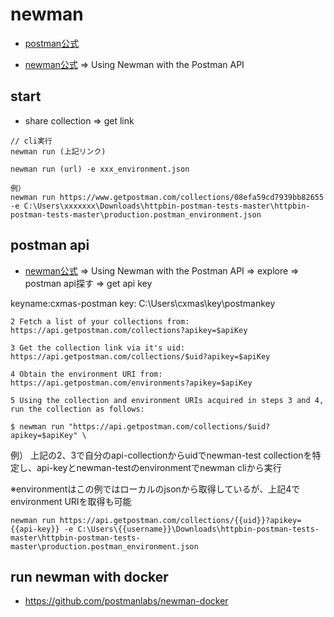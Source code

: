 # newman
- [postman公式](https://learning.postman.com/docs/running-collections/using-newman-cli/command-line-integration-with-newman/)

- [newman公式](https://github.com/postmanlabs/newman)
⇒ Using Newman with the Postman API

## start
- share collection => get link

```
// cli実行
newman run (上記リンク)

newman run (url) -e xxx_environment.json

例）
newman run https://www.getpostman.com/collections/08efa59cd7939bb82655 -e C:\Users\xxxxxxx\Downloads\httpbin-postman-tests-master\httpbin-postman-tests-master\production.postman_environment.json
```

## postman api
- [newman公式](https://github.com/postmanlabs/newman)
⇒ Using Newman with the Postman API
=> explore => postman api探す => get api key

keyname:cxmas-postman
key:
C:\Users\cxmas\key\postmankey


```
2 Fetch a list of your collections from: https://api.getpostman.com/collections?apikey=$apiKey

3 Get the collection link via it's uid: https://api.getpostman.com/collections/$uid?apikey=$apiKey

4 Obtain the environment URI from: https://api.getpostman.com/environments?apikey=$apiKey

5 Using the collection and environment URIs acquired in steps 3 and 4, run the collection as follows:

$ newman run "https://api.getpostman.com/collections/$uid?apikey=$apiKey" \
```
例）
上記の2、3で自分のapi-collectionからuidでnewman-test collectionを特定し、api-keyとnewman-testのenvironmentでnewman cliから実行

※environmentはこの例ではローカルのjsonから取得しているが、上記4でenvironment URIを取得も可能

```
newman run https://api.getpostman.com/collections/{{uid}}?apikey={{api-key}} -e C:\Users\{{username}}\Downloads\httpbin-postman-tests-master\httpbin-postman-tests-master\production.postman_environment.json
```

## run newman with docker
- https://github.com/postmanlabs/newman-docker

